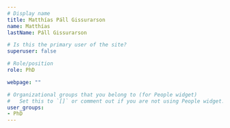 ```yaml
---
# Display name
title: Matthías Páll Gissurarson
name: Matthías
lastName: Páll Gissurarson

# Is this the primary user of the site?
superuser: false

# Role/position
role: PhD

webpage: ""

# Organizational groups that you belong to (for People widget)
#   Set this to `[]` or comment out if you are not using People widget.
user_groups:
- PhD
---
```

